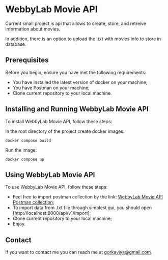 # WebbyLab Movie API

Current small project is api that allows to create, store, and retreive information about movies.

In addition, there is an option to upload the .txt with movies info to store in database.

## Prerequisites

Before you begin, ensure you have met the following requirements:
* You have installed the latest version of docker on your machine;
* You have Postman on your machine;
* Clone current repository to your local machine.

## Installing and Running WebbyLab Movie API

To install WebbyLab Movie API, follow these steps:

In the root directory of the project create docker images:
```
docker compose build
```

Run the image:
```
docker compose up
```

## Using WebbyLab Movie API

To use WebbyLab Movie API, follow these steps:

* Feel free to import postman collection by the link: [WebbyLab Movie API Postman collection](https://www.getpostman.com/collections/ff992216bae21b20847e);
* To import data from .txt file through simplest gui, you should open [http://localhost:8000/api/v1/import];
* Clone current repository to your local machine;
* Enjoy.


## Contact

If you want to contact me you can reach me at <gorkaviya@gmail.com>.
